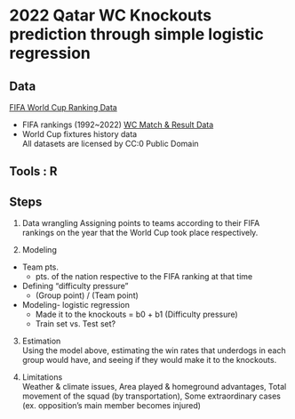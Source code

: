 # 2022 Qatar WC Knockouts prediction through simple logistic regression

## Data
[FIFA World Cup Ranking Data](https://www.kaggle.com/datasets/cashncarry/fifaworldranking)  
- FIFA rankings (1992~2022)
[WC Match & Result Data](https://www.kaggle.com/datasets/abecklas/fifa-world-cup)  
- World Cup fixtures history data  
All datasets are licensed by CC:0 Public Domain

## Tools : R

## Steps
1. Data wrangling
Assigning points to teams according to their FIFA rankings on the year that the World Cup took place respectively.

2. Modeling  
- Team pts.
  - pts. of the nation respective to the FIFA ranking at that time
- Defining “difficulty pressure”
  - (Group point) / (Team point)
- Modeling- logistic regression
  - Made it to the knockouts = b0 + b1 (Difficulty pressure)
  - Train set vs. Test set?
  
3. Estimation  
Using the model above, estimating the win rates that underdogs in each group would have, and seeing if they would make it to the knockouts. 

4. Limitations  
Weather & climate issues, Area played & homeground advantages, Total movement of the squad (by transportation), Some extraordinary cases (ex. opposition’s main member becomes injured)
